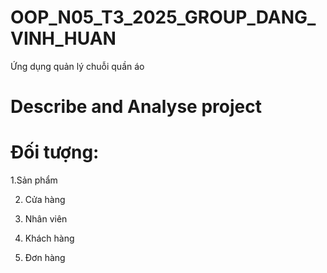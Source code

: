 # OOP_N05_T3_2025_GROUP_DANG_VINH_HUAN
Ứng dụng quản lý chuỗi quần áo 
# Describe and Analyse project
# Đối tượng:

1.Sản phẩm 

2. Cửa hàng 

3. Nhân viên 

4. Khách hàng 

5. Đơn hàng 


